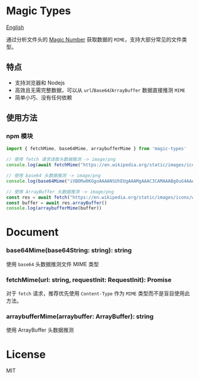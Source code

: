 # Magic Types
[English](readme.zh-cn.md)

通过分析文件头的 [Magic Number](https://en.wikipedia.org/wiki/Magic_number_(programming)) 获取数据的 `MIME`，支持大部分常见的文件类型。

## 特点
- 支持浏览器和 Nodejs
- 高效且无需完整数据，可以从 `url`/`Base64`/`ArrayBuffer` 数据直接推测 `MIME`
- 简单小巧、没有任何依赖

## 使用方法
### npm 模块
```typescript
import { fetchMime, base64Mime, arraybufferMime } from 'magic-types'

// 使用 fetch 请求读取头数据推测 -> image/png
console.log(await fetchMime("https://en.wikipedia.org/static/images/icons/wikipedia.png")) // -> image/png

// 使用 base64 头数据推测 -> image/png
console.log(base64Mime("iVBORw0KGgoAAAANSUhEUgAAAMgAAAC3CAMAAABg8uG4AAACNFBMVEVMaXGHh4jc3N6bm5yNjo6Vlpjh4eOnqKuysrPW19mwsbOtra5vb2/Fxsd4eHiBg4SY"))

// 使用 ArrayBuffer 头数据推测 -> image/png
const res = await fetch("https://en.wikipedia.org/static/images/icons/wikipedia.png")
const buffer = await res.arrayBuffer()
console.log(arraybufferMime(buffer))
```

# Document
### base64Mime(base64String: string): string
使用 `base64` 头数据推测文件 MIME 类型

### fetchMime(url: string, requestInit: RequestInit): Promise<string>
对于 `fetch` 请求，推荐优先使用 `Content-Type` 作为 `MIME` 类型而不是盲目使用此方法。

### arraybufferMime(arraybuffer: ArrayBuffer): string
使用 ArrayBuffer 头数据推测

# License
MIT
